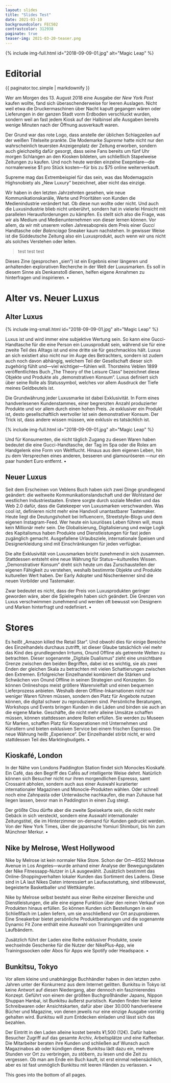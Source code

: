 ```yaml
---
layout: slides
title: "Slides Test"
date: 2021-03-10
backgroundcolor: FEC502
contrastcolor: 312938
paginate: true
teaser-img: 2021-03-20-teaser.png
---
```


{% include img-full.html id="2018-09-09-01.jpg" alt="Magic Leap" %}

# Editorial

<div class="slides-inline-contents mono-space">{{ paginator.toc.simple | markdownify }}</div>

Wer am Morgen des 13. August 2018 eine Ausgabe der _New York Post_ kaufen wollte, fand sich überaschenderweise for leeren Auslagen. Nicht weil etwa die Druckermaschinen über Nacht kaputt gegangen wären oder Lieferungen in der ganzen Stadt vorm Erdboden verschluckt wurden, sondern weil an fast jedem Kiosk auf der Halbinsel alle Ausgaben bereits wenige Minuten nach der Öffnung ausverkauft waren.

Der Grund war das rote Logo, dass anstelle der üblichen Schlagzeilen auf der weißen Titelseite prankte. Die Modemarke _Supreme_ hatte nicht nur den wahrscheinlich teuersten Anzeigenplatz der Zeitung erworben, sondern auch gleichzeitig dafür gesorgt, dass seine Fans bereits um fünf Uhr morgen Schlangen an den Kiosken bildeten, um schließlich Stapelweise Zeitungen zu kaufen. Und noch heute werden einzelne Exepmlare—die normalerweise $1 pro Stück kosten—für bis zu $75 online weiterverkauft.

Supreme mag das Extrembeispiel für das sein, was das Modemagazin Highsnobiety als „New Luxury“ bezeichnet, aber nicht das einzige.

Wir haben in den letzten Jahrzehnten gesehen, wie neue Kommunikationskanäle, Werte und Prioritäten von Kunden die Medienindustrie verändert hat.
Ob diese nun wollte oder nicht. Und auch die Luxusindustrie blieb nicht unberührt, sondern hat in vielerlei Hinsicht mit parallelen Herausforderungen zu kämpfen.
Es stellt sich also die Frage, was wir als Medium und Medienunternehmen von dieser lernen können. Vor allem, da wir mit unserem vollen Jahresabopreis dem Preis einer _Gucci_ Handtasche oder _Balenciaga_ Sneaker kaum nachstehen. In gewisser Weise ist die Süddeutsche Zeitung also ein Luxusprodukt, auch wenn wir uns nicht als solches Verstehen oder leiten.

> test test test

Dieses Zine (gesprochen „sien“) ist ein Ergebnis einer längeren und anhaltenden explorativen Recherche in der Welt der Luxusmarken. Es soll in diesem Sinne als Denkanstoß dienen, helfen eigene Annahmen zu hinterfragen und inspirieren. •

<!--page-->

# Alter vs. Neuer Luxus

## Alter Luxus

{% include img-small.html id="2018-09-09-01.jpg" alt="Magic Leap" %}

Luxus ist und wird immer eine subjektive Wertung sein. So kann eine Gucci-Handtasche für die eine Person ein Luxusprodukt sein, während sie für eine zweite Teil des Alltags ist und eine dritte sie für geschmacklos hält. Luxus an sich existiert also nicht nur im Auge des Betrachters, sondern ist zudem auch noch davon abhängig, welchem Teil der Gesellschaft dieser sich zugehörig fühlt und—viel wichtiger—fühlen will. Thorsteins Veblen 1899 veröffentlichtes Buch „The Theory of the Leisure Class“ bezeichnet diese Objekte und Produkte als „demonstrativen Konsum“. Luxus definiert sich über seine Rolle als Statussymbol, welches vor allem Ausdruck der Tiefe meines Geldbeutels ist.

Die Grundwährung jeder Luxusmarke ist dabei Exklusivität. In Form eines handverlesenen Kundenstammes, einer begrenzten Anzahl produzierter Produkte und vor allem durch einen hohen Preis. Je exklusiver ein Produkt ist, desto gesellschaftlich wertvoller ist sein demonstrativer Konsum. Der Trick ist, dass andere wissen müssen, wie exklusiv es tatsächlich ist.

{% include img-full.html id="2018-09-09-01.jpg" alt="Magic Leap" %}

Und für Konsumenten, die nicht täglich Zugang zu diesen Waren haben bedeutet die eine Gucci-Handtasche, der Tag im Spa oder die Rolex am Handgelenk eine Form von Weltflucht. Hinaus aus dem eigenen Leben, hin zu dem Versprechen eines anderen, besseren und glamouröseren —nur ein paar hundert Euro entfernt. •

## Neuer Luxus
Seit dem Erscheinen von Veblens Buch haben sich zwei Dinge grundlegend geändert: die weltweite Kommunikationslandschaft und der Wohlstand der westlichen Industriestaaten. Erstere sorgte durch soziale Medien und das Web 2.0 dafür, dass die Gatekeeper von Luxusmarken verschwanden. Was cool ist, definieren nicht mehr eine Handvoll unantastbarer Tastemaker. Heute liegt die Deutungshoheit bei Influencern, Streetstyle-Blogs und dem eigenen Instagram-Feed. Wer heute ein luxuriöses Leben führen will, muss kein Millionär mehr sein. Die Globalisierung, Digitalisierung und ewige Logik des Kapitalismus haben Produkte und Dienstleistungen für fast jeden zugänglich gemacht. Ausgefallene Urlaubsziele, internationale Speisen und Designerkleidung sind mit Einschränkungen für jeden verfügbar.

Die alte Exklusivität von Luxusmarken bricht zunehmend in sich zusammen. Stattdessen entsteht eine neue Währung für Status—kulturelles Wissen. „Demonstrativer Konsum“ dreht sich heute um das Zurschaustellen der eigenen Fähigkeit zu verstehen, weshalb bestimmte Objekte und Produkte kulturellen Wert haben. Der Early Adopter und Nischenkenner sind die neuen Vorbilder und Tastemaker.

Zwar bedeutet es nicht, dass der Preis von Luxusprodukten geringer geworden wäre, aber die Spielregeln haben sich geändert. Die Grenzen von Luxus verschwimmen zunehmend und werden oft bewusst von Designern und Marken hinterfragt und redefiniert. •

<!--page-->

# Stores
Es heißt „Amazon killed the Retail Star“. Und obwohl dies für einige Bereiche des Einzelhandels durchaus zutrifft, ist dieser Glaube tatsächlich viel mehr das Kind des grundlegenden Irrtums, Onund Offline als getrennte Welten zu betrachten.
Dieser sogenannte „Digitale Dualismus“ zieht eine unsichtbare Grenze zwischen den beiden Begriffen, dabei ist es wichtig, sie als zwei Enden der gleichen Skala zu betrachten mit vielen Schattierungen zwischen den Extremen. Erfolgreicher Einzelhandel kombiniert die Stärken und Schwächen von Onund Offline in seinen Strategien und Konzepten. So können Onlineshops meist größere Warenvielfalt und einen bequemen Lieferprozess anbieten. Weshalb deren Offline-Inkarnationen nicht nur weniger Waren führen müssen, sondern den Platz für Angebote nutzen können, die digital schwer zu reproduzieren sind. Persönliche Beratungen, Workshops und Events bringen Kunden in die Läden und binden sie auch an die eigene Marke.
Geschäfte, die nicht mehr alleine Umsätze schaffen müssen, können stattdessen andere Rollen erfüllen. Sie werden zu Museen für Marken, schaffen Platz für Kooperationen mit Unternehmen und Künstlern und bieten exklusiven Service bei einem frischen Espresso. Die neue Währung heißt „Experience“. Der Einzelhandel stirbt nicht, er wird stattdessen Teil des Marktingbudgets. •

## Kioskafé, London
In der Nähe von Londons Paddington Station findet sich Monocles Kioskafé. Ein Café, das den Begriff des Cafés auf intelligente Weise dehnt. Natürlich können sich Besucher nicht nur ihren morgendlichen Espresso, samt Crossaint abholen, sondern auch aus einer Auswahl kuratierter internationaler Magazinen und Monocle-Produkten wählen. Oder schnell noch eine Zahnpasta oder Unterwäsche nachkaufen, die man Zuhause hat liegen lassen, bevor man in Paddington in einen Zug steigt.

Der größte Clou dürfte aber die zweite Speisekarte sein, die nicht mehr Gebäck in sich versteckt, sondern eine Auswahl internationaler Zeitungstitel, die im Hinterzimmer on-demand für Kunden gedruckt werden. Von der New York Times, über die japanische Yomiuri Shimburi, bis hin zum Münchner Merkur. •

## Nike by Melrose, West Hollywood
Nike by Melrose ist kein normaler Nike Store. Schon der Ort—8552 Melrose Avenue in Los Angeles—wurde anhand einer Analyse der Bewegungsdaten der Nike Fitnessapp-Nutzer in LA ausgewählt. Zusätzlich bestimmt das Online-Shoppingverhalten lokaler Kunden das Sortiment des Ladens. Diese sind in LA laut Nikes Daten interessiert an Laufausstattung, sind stilbewusst, begeisterte Basketballer und Wettkämpfer.

Nike by Melrose selbst besteht aus einer Reihe einzelner Bereiche und Dienstleistungen, die alle eine eigene Funktion über den reinen Verkauf von Produkten hinaus erfüllen. So können Kunden sich Bestellungen in ein Schließfach im Laden liefern, um sie anschließend vor Ort anzuprobieren. Eine Sneakerbar bietet persönliche Produktberatungen und die sogenannte Dynamic Fit Zone enthält eine Auswahl von Trainingsgeräten und Laufbändern.

Zusätzlich führt der Laden eine Reihe exklusiver Produkte, sowie wechselnde Geschenke für die Nutzer der NikePlus-App, wie Trainingssocken oder Abos für Apps wie Spotify oder Headspace. •

## Bunkitsu, Tokyo
Vor allem kleine und unabhängige Buchhändler haben in den letzten zehn Jahren unter der Konkurrenz aus dem Internet gelitten. Bunkitsu in Tokyo ist keine Antwort auf diesen Niedergang, aber dennoch ein faszinierendes Konzept. Geführt von einem der größten Buchgroßhändler Japans, Nippon Shuppan Hanbai, ist Bunkitsu äußerst puristisch. Kunden finden hier keine Schreibwaren oder Ansichtskarten, dafür aber über 30.000 handverlesene Bücher und Magazine, von denen jeweils nur eine einzige Ausgabe vorrätig gehalten wird. Bunkitsu will zum Entdecken einladen und lässt sich das bezahlen. 

Der Eintritt in den Laden alleine kostet bereits ¥1,500 (12€). Dafür haben Besucher Zugriff auf das gesamte Archiv, Arbeitsplätze und eine Kaffeebar. Die Mitarbeiter beraten ihre Kunden und schließen auf Wunsch auch Magazinabos ab oder kündigen diese. Bunkitsu lädt dazu ein, mehrere Stunden vor Ort zu verbringen, zu stöbern, zu lesen und die Zeit zu vergessen. Ob man am Ende ein Buch kauft, ist erst einmal nebensächlich, aber es ist fast unmöglich Bunkitsu mit leeren Händen zu verlassen. •

<!--page_footer-->
This goes into the bottom of all pages.
